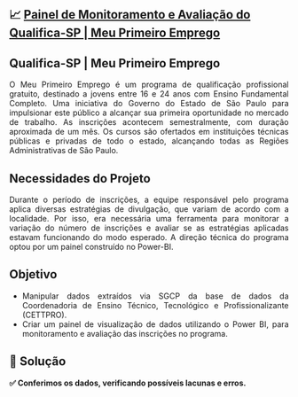 ## :chart_with_upwards_trend: [Painel de Monitoramento e Avaliação do Qualifica-SP | Meu Primeiro Emprego](https://app.powerbi.com/view?r=eyJrIjoiYmM5OWM2OWYtNzRkMi00MGU1LWE3YjgtMDIwYzRjNjM4Nzk4IiwidCI6IjNhNzhiMGNkLTdjOGUtNDkyOS04M2Q1LTE5MGE2Y2MwMTM2NSJ9)

<div align="justify">
  
## Qualifica-SP | Meu Primeiro Emprego
O Meu Primeiro Emprego é um programa de qualificação profissional gratuito, destinado a jovens entre 16 e 24 anos com Ensino Fundamental Completo. Uma iniciativa do Governo do Estado de São Paulo para impulsionar este público a alcançar sua primeira oportunidade no mercado de trabalho. As inscrições acontecem semestralmente, com duração aproximada de um mês. Os cursos são ofertados em instituições técnicas públicas e privadas de todo o estado, alcançando todas as Regiões Administrativas de São Paulo.

## Necessidades do Projeto
Durante o período de inscrições, a equipe responsável pelo programa aplica diversas estratégias de divulgação, que variam de acordo com a localidade. Por isso, era necessária uma ferramenta para monitorar a variação do número de inscrições e avaliar se as estratégias aplicadas estavam funcionando do modo esperado. A direção técnica do programa optou por um painel construído no Power-BI.

## Objetivo
* Manipular dados extraídos via SGCP da base de dados da Coordenadoria de Ensino Técnico, Tecnológico e Profissionalizante (CETTPRO).
* Criar um painel de visualização de dados utilizando o Power BI, para monitoramento e avaliação das inscrições no programa.

## 📝 Solução
**:white_check_mark: Conferimos os dados, verificando possíveis lacunas e erros.**
<div>
